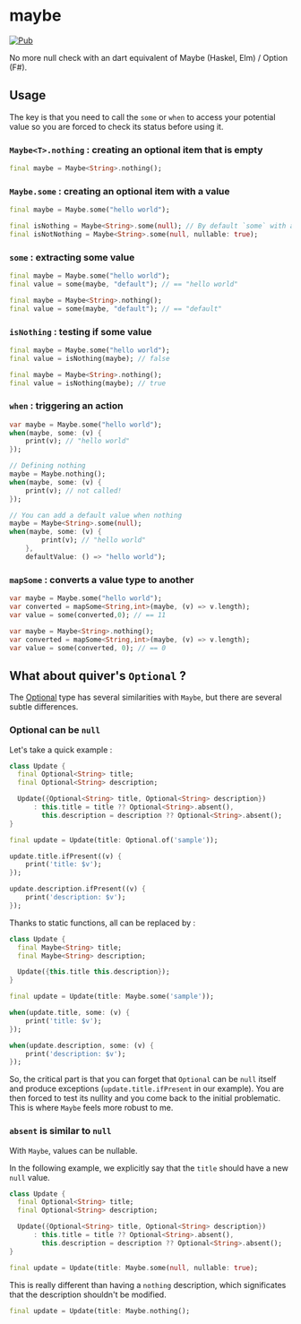 # maybe

[![Pub](https://img.shields.io/pub/v/maybe.svg)](https://pub.dartlang.org/packages/maybe)

No more null check with an dart equivalent of Maybe (Haskel, Elm) / Option (F#).

## Usage

The key is that you need to call the `some` or `when` to access your potential value so you are forced to check its status before using it.

### `Maybe<T>.nothing` : creating an optional item that is empty

```dart
final maybe = Maybe<String>.nothing();
```

### `Maybe.some` : creating an optional item with a value

```dart
final maybe = Maybe.some("hello world");
```

```dart
final isNothing = Maybe<String>.some(null); // By default `some` with a null value is converted to `nothing`
final isNotNothing = Maybe<String>.some(null, nullable: true);
```

### `some` : extracting some value

```dart
final maybe = Maybe.some("hello world");
final value = some(maybe, "default"); // == "hello world"
```

```dart
final maybe = Maybe<String>.nothing();
final value = some(maybe, "default"); // == "default"
```

### `isNothing` : testing if some value

```dart
final maybe = Maybe.some("hello world");
final value = isNothing(maybe); // false
```

```dart
final maybe = Maybe<String>.nothing();
final value = isNothing(maybe); // true
```

### `when` : triggering an action

```dart
var maybe = Maybe.some("hello world");
when(maybe, some: (v) {
    print(v); // "hello world"
});

// Defining nothing
maybe = Maybe.nothing();
when(maybe, some: (v) {
    print(v); // not called!
});

// You can add a default value when nothing
maybe = Maybe<String>.some(null);
when(maybe, some: (v) {
        print(v); // "hello world"
    }, 
    defaultValue: () => "hello world");
```

### `mapSome` : converts a value type to another

```dart
var maybe = Maybe.some("hello world");
var converted = mapSome<String,int>(maybe, (v) => v.length);
var value = some(converted,0); // == 11
```

```dart
var maybe = Maybe<String>.nothing();
var converted = mapSome<String,int>(maybe, (v) => v.length);
var value = some(converted, 0); // == 0
```

## What about quiver's `Optional` ?

The [Optional](https://github.com/google/quiver-dart/blob/master/lib/src/core/optional.dart) type has several similarities with `Maybe`, but there are several subtle differences.

### Optional can be `null`

Let's take a quick example :

```dart
class Update {
  final Optional<String> title;
  final Optional<String> description;

  Update({Optional<String> title, Optional<String> description})
      : this.title = title ?? Optional<String>.absent(),
        this.description = description ?? Optional<String>.absent();
}

final update = Update(title: Optional.of('sample'));

update.title.ifPresent((v) {
    print('title: $v');
});

update.description.ifPresent((v) {
    print('description: $v');
});
```

Thanks to static functions, all can be replaced by :

```dart
class Update {
  final Maybe<String> title;
  final Maybe<String> description;

  Update({this.title this.description});
}

final update = Update(title: Maybe.some('sample'));

when(update.title, some: (v) {
    print('title: $v');
});

when(update.description, some: (v) {
    print('description: $v');
});
```

So, the critical part is that you can forget that `Optional` can be `null` itself and produce exceptions (`update.title.ifPresent` in our example). You are then forced to test its nullity and you come back to the initial problematic. This is where `Maybe` feels more robust to me.

### `absent` is similar to `null`

With `Maybe`, values can be nullable.

In the following example, we explicitly say that the `title` should have a new `null` value.

```dart
class Update {
  final Optional<String> title;
  final Optional<String> description;

  Update({Optional<String> title, Optional<String> description})
      : this.title = title ?? Optional<String>.absent(),
        this.description = description ?? Optional<String>.absent();
}

final update = Update(title: Maybe.some(null, nullable: true);
```

This is really different than having a `nothing` description, which significates that the description shouldn't be modified.

```dart
final update = Update(title: Maybe.nothing();
```